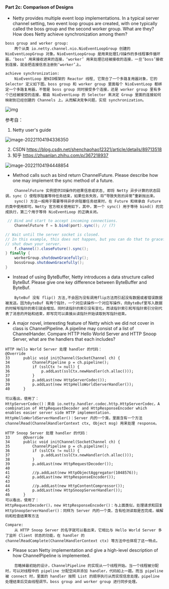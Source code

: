 #### Part 2c: Comparison of Designs

* Netty provides multiple event loop implementations. In a typical server channel setting, two event loop groups are created, with one typically called the boss group and the second worker group. What are they? How does Netty achieve synchronization among them?

```
boss group and worker group:
	两个从类 io.netty.channel.nio.NioEventLoopGroup 创建的 NioEventLoopGroup 对象。NioEventLoopGroup 是用来处理I/O操作的多线程事件循环器，‘boss’ 用来接收进来的连接，‘worker’ 用来处理已经被接收的连接，一旦‘boss’接收到连接，就会把连接信息注册到‘worker’上。
```

```
achieve synchronization:
	NioEventLoop 是NIO框架的 Reactor 线程, 它聚合了一个多路复用器对象，它的 Selector 定义如下图。boss group 和 worker group 里面每个 NioEventLoop 都绑定一个多路复用器，不管是 boss group 同时接受多个连接，还是 worker group 里有多个已经被接受的连接，都由 NioEventLoop 的 Selector 来决定 Group 里面的连接如何映射到已经创建的 Channels 上。从而解决竞争问题，实现 synchronization。
```

![img](https://img-blog.csdnimg.cn/20190430170059413.png?x-oss-process=image/watermark,type_ZmFuZ3poZW5naGVpdGk,shadow_10,text_aHR0cHM6Ly9ibG9nLmNzZG4ubmV0L3NoZW5jaGFvaGFvMTIzMjE=,size_16,color_FFFFFF,t_70)

参考自：

1. Netty user's guide

![image-20221104194336350](/home/yunxi/.config/Typora/typora-user-images/image-20221104194336350.png)

2. CSDN https://blog.csdn.net/shenchaohao12321/article/details/89713518
3. 知乎 https://zhuanlan.zhihu.com/p/367218937

![image-20221104194448854](/home/yunxi/.config/Typora/typora-user-images/image-20221104194448854.png)



* Method calls such as bind return ChannelFuture. Please describe how one may implement the sync method of a future.

```
	ChannelFuture 实例提供IO操作的结果信息或状态, 即将 Netty 异步计算的状态回调，sync（）使程序阻塞等待任务结束，如果任务失败，将“导致失败的异常”重新抛出来。
	sync() 方法一般用于需要等待异步非阻塞任务结束时，在 Future 和继承自 Future 的类中使用即可。Netty 官方相关使用如下，其中，第一个 sync() 用于等待 bind() 的完成执行，第二个用于等待 NioEventLoop 的正确关闭。
```

```java
 // Bind and start to accept incoming connections.
	ChannelFuture f = b.bind(port).sync(); // (7)

// Wait until the server socket is closed.
// In this example, this does not happen, but you can do that to gracefully
// shut down your server.
	f.channel().closeFuture().sync();
} finally {
	workerGroup.shutdownGracefully();
	bossGroup.shutdownGracefully();
}
```



* Instead of using ByteBuffer, Netty introduces a data structure called ByteBuf. Please give one key difference between ByteBuffer and ByteBuf.

```
	ByteBuf 没有 flip() 方法,不会因为没有调用flip方法而引起没有数据或者错误数据被发送。因为ByteBuf 有两个指针，一个对应读操作一个对应写操作，向ByteBuf里写入数据的时候写指针的索引就会增加，同时读指针的索引没有变化。而读指针索引和写指针索引分别代表了消息的开始和结束，即写完可以直接从读指针开始读取到写指针结束。
```



* A major novel, interesting feature of Netty which we did not cover in class is ChannelPipeline. A pipeline may consist of a list of ChannelHander. Compare HTTP Hello World Server and HTTP Snoop Server, what are the handlers that each includes?

```
HTTP Hello World Server 处理 handler 的代码：
@Override
33      public void initChannel(SocketChannel ch) {
34          ChannelPipeline p = ch.pipeline();
35          if (sslCtx != null) {
36              p.addLast(sslCtx.newHandler(ch.alloc()));
37          }
38          p.addLast(new HttpServerCodec());
39          p.addLast(new HttpHelloWorldServerHandler());
40      }

可以看出，使用了：
HttpServerCodec()：来自 io.netty.handler.codec.http.HttpServerCodec，A combination of HttpRequestDecoder and HttpResponseEncoder which enables easier server side HTTP implementation.
HttpHelloWorldServerHandler()：Server 内的一个类，里面含有一个方法channelRead(ChannelHandlerContext ctx, Object msg) 用来处理 response。
```

```
HTTP Snoop Server 处理 handler 的代码：
33      @Override
34      public void initChannel(SocketChannel ch) {
35          ChannelPipeline p = ch.pipeline();
36          if (sslCtx != null) {
37              p.addLast(sslCtx.newHandler(ch.alloc()));
38          }
39          p.addLast(new HttpRequestDecoder());
40          
41          //p.addLast(new HttpObjectAggregator(1048576));
42          p.addLast(new HttpResponseEncoder());
43          
44          //p.addLast(new HttpContentCompressor());
45          p.addLast(new HttpSnoopServerHandler());
46      }
可以看出，使用了：
HttpRequestDecoder()，new HttpResponseEncoder()：与上面类似，处理请求和回复
HttpSnoopServerHandler()：同样为 Server 内的一个类，含有检测读取是否完成，编解码和检查结果等方法
```

```
Compare:
	从 HTTP Snoop Server 的名字就可以看出来，它相比与 Hello World Server 多了监听 Client 状态的功能，在 handler 的 channelReadComplete(ChannelHandlerContext ctx) 等方法中也体现了这一特点。
```



* Please scan Netty implementation and give a high-level description of how ChannelPipeline is implemented.

```
	忽略掉最初始的设计，ChannelPipeline 的实现从一个线程开始。当一个线程被分配时，可以对线程中的 pipeline 分配空间并添加 handler，代码如上一题。而当 pipeline 被 connect 时，里面的 handler 按照 List 的顺序执行从而实现信息处理。pipeline 处理结束后交由线程调节。boss group and worker group 进行同步处理。
```

